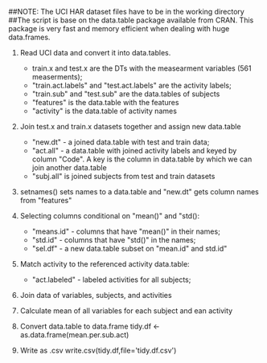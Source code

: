 ##NOTE: The UCI HAR dataset files have to be in the working directory
##The script is base on the data.table package available from CRAN. This package is very fast and memory efficient when dealing with huge data.frames. 

1. Read UCI data and convert it into data.tables.
	* train.x and test.x are the DTs with the measearment variables (561 measerments);
	* "train.act.labels" and "test.act.labels" are the activity labels;
	* "train.sub" and "test.sub" are the data.tables  of subjects
	* "features" is the data.table with the features
	* "activity" is the data.table of activity names

2. Join test.x and train.x datasets together and assign new data.table 
	* "new.dt" - a joined data.table with test and train data;
	* "act.all" - a data.table with joined activity labels and keyed by column "Code". 
A key is the column in data.table by which we can join  another data.table
	* "subj.all" is joined subjects from test and train datasets
	
3. setnames() sets names to a data.table and "new.dt" gets column names from "features"

4. Selecting columns conditional on "mean()"  and "std():
	* "means.id" - columns that have "mean()" in their names;
	* "std.id" - columns that have "std()" in the names;
	* "sel.df" - a new data.table subset on "mean.id" and std.id"

5. Match activity to the referenced activity data.table:
	* "act.labeled" - labeled activities for all subjects;
	
6. Join data of variables, subjects, and activities

7. Calculate mean of all variables for each subject and ean activity

8. Convert data.table to data.frame
tidy.df <- as.data.frame(mean.per.sub.act)

9. Write as .csv
write.csv(tidy.df,file='tidy.df.csv')